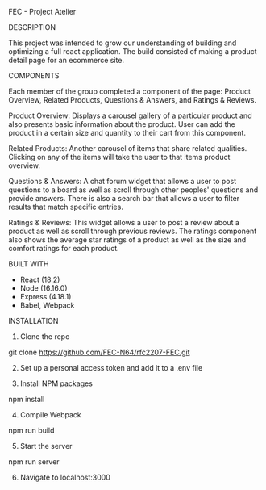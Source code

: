 FEC - Project Atelier



DESCRIPTION

This project was intended to grow our understanding of building and optimizing a full react application.  The build consisted of making a product detail page for an ecommerce site.



COMPONENTS

Each member of the group completed a component of the page: Product Overview, Related Products, Questions & Answers, and Ratings & Reviews.

Product Overview: Displays a carousel gallery of a particular product and also presents basic information about the product. User can add the product in a certain size and quantity to their cart from this component.

Related Products: Another carousel of items that share related qualities. Clicking on any of the items will take the user to that items product overview.

Questions & Answers: A chat forum widget that allows a user to post questions to a board as well as scroll through other peoples' questions and provide answers.  There is also a search bar that allows a user to filter results that match specific entries.

Ratings & Reviews:  This widget allows a user to post a review about a product as well as scroll through previous reviews.  The ratings component also shows the average star ratings of a product as well as the size and comfort ratings for each product.



BUILT WITH

- React (18.2)
- Node (16.16.0)
- Express (4.18.1)
- Babel, Webpack


INSTALLATION

1. Clone the repo

  git clone https://github.com/FEC-N64/rfc2207-FEC.git

2. Set up a personal access token and add it to a .env file



3. Install NPM packages

  npm install

4. Compile Webpack

  npm run build

5. Start the server

  npm run server

6. Navigate to localhost:3000



